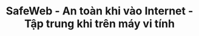 ---
title: SafeWeb - An toàn khi vào Internet - Tập trung khi trên máy vi tính
meta:
    description: SafeWeb giúp bạn kiểm soát môi trường máy vi tính và Internet, tạo không gian an toàn để làm việc hoặc học tập.
    image: /static/img/safeweb-app-tracking.jpg
header:
    part1: An toàn khi vào Internet
    part2: Tập trung khi trên máy vi tính
    part3: Thật đơn giản!
    part4: Chỉ cần mở điện thoại vào cloud và bật chế độ focus để chặn những website, những ứng dụng không phù hợp khi đang trong giờ làm việc hoặc đang trong giờ học.
    button1: Đăng nhập
    button2: Đăng ký
    button3: Tải app
topic:
    head: Các tính năng chính
    part1: Tạo môi trường tập trung
    message1: Chặn các website không phù hợp khi đang làm việc. Khoá các ứng dụng giải trí khi đang học bài.
    part2: Liệt kê thời gian bị lãng phí
    message2: Thời gian vào internet hoặc thời gian sử dụng các ứng dụng đều được ghi vào bảng kê.
    part3: Báo cáo thời gian thực
    message3: Báo cáo bằng biểu đồ trên web admin hoặc gửi email cảnh báo có người vi phạm chính sách.
feature:
    part1:
        head: Chặn các website nguy hiểm, độc hại
        message: Chỉ cần mở điện thoại di động là bạn biết được con mình đang làm gì trên máy vi tính, đang học bài hay đang chơi game hoặc vào mạng xã hội.
        detail: Từ bảng kê dữ liệu, bạn có thể chặn hoặc cho phép những website nào được vào và không được vào khi các con đang trong giờ học online.
        button: Đọc Thêm
        url: blog/protecting-your-child-online
    part2:
        head: Điều khiển máy vi tính chạy lệnh từ xa
        message: SafeWeb phát triển nền tảng cloud cho phép bạn chạy các lệnh PowerShell trên máy vi tính giống như một quản trị viên IT nhưng lệnh được gửi đi từ web.
        detail: Bạn cũng có thể sử dụng điện thoại di động để điều khiển các robot RPA trên nhiều máy vi tính khác nhau cùng một lúc. Kết quả chạy RPA ở các máy vi tính sẽ được cập nhật liên tục trên dashboard của web.
        button: Đọc Thêm
        url: blog/remote-tagui-rpa
payment:
    title: Bảng giá
    unit: NGƯỜI/TH
    free:
        type: MIỄN PHÍ
        price: 0
        service1: Tối đa 2 máy vi tính
        service2: Tối đa 4 người/máy
        service3: Không chế độ tập trung
        service4: Không web an toàn
        service5: Chặn web đen không giới hạn
        button: Dùng Luôn
    standard:
        type: TIÊU CHUẨN
        price: 2
        service1: Tối đa 20 máy vi tính
        service2: Tối đa 40 người/máy
        service3: Có chế độ tập trung
        service4: Tối đa 20 web an toàn
        service5: Chặn web đen không giới hạn
        button: Mua Ngay
    premium:
        type: CAO CẤP
        price: 6
        service1: Không giới hạn số máy vi tính
        service2: Không giới hạn số người/máy
        service3: Tự động vào chế độ tập trung
        service4: Không giới hạn số web an toàn
        service5: Chặn web đen không giới hạn
        button: Mua Ngay
footer:
    title: Liên hệ
    part1: Bạn gặp sự cố hoặc muốn góp ý về tính năng,
    part2: hãy liên hệ với chúng tôi theo địa chỉ bên dưới.
    email: qa@safeweb.app
    phone: +84-989-550-390
    address: Hanoi, Vietnam
submit:
    name: Họ và tên
    email: Địa chỉ email
    message: Nội dung
    button: Gửi
---